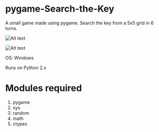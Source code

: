 # pygame-Search-the-Key
A small game made using pygame. Search the key from a 5x5 grid in 6 turns.

![Alt text](https://github.com/vineetjc/pygame-Search-the-Key/blob/master/screenshots/1.png)


![Alt text](https://github.com/vineetjc/pygame-Search-the-Key/blob/master/screenshots/2.png)


OS: Windows

Runs on Python 2.x

# Modules required
1. pygame
2. sys
3. random
4. math
5. ctypes
